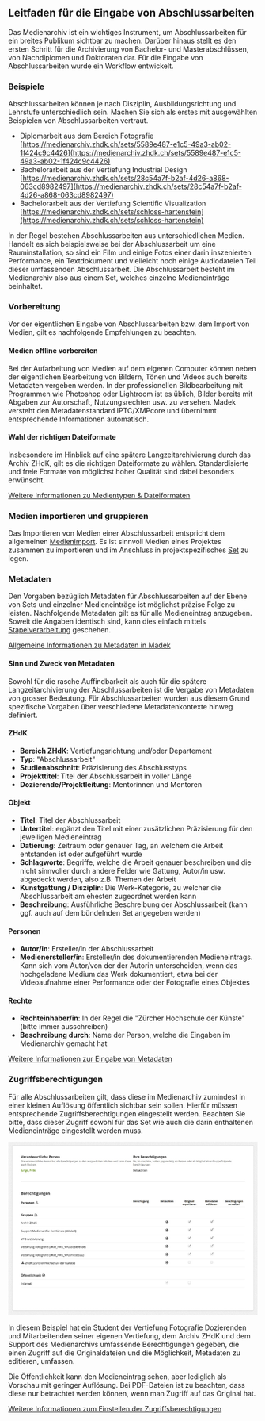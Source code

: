 ## Leitfaden für die Eingabe von Abschlussarbeiten

Das Medienarchiv ist ein wichtiges Instrument, um Abschlussarbeiten für ein breites Publikum sichtbar zu machen. Darüber hinaus stellt es den ersten Schritt für die Archivierung von Bachelor- und Masterabschlüssen, von Nachdiplomen und Doktoraten dar. Für die Eingabe von Abschlussarbeiten wurde ein Workflow entwickelt.

### Beispiele

Abschlussarbeiten können je nach Disziplin, Ausbildungsrichtung und Lehrstufe unterschiedlich sein. Machen Sie sich als erstes mit ausgewählten Beispielen von Abschlussarbeiten vertraut.

* Diplomarbeit aus dem Bereich Fotografie  
  [https://medienarchiv.zhdk.ch/sets/5589e487-e1c5-49a3-ab02-1f424c9c4426](https://medienarchiv.zhdk.ch/sets/5589e487-e1c5-49a3-ab02-1f424c9c4426)
* Bachelorarbeit aus der Vertiefung Industrial Design  
  [https://medienarchiv.zhdk.ch/sets/28c54a7f-b2af-4d26-a868-063cd8982497](https://medienarchiv.zhdk.ch/sets/28c54a7f-b2af-4d26-a868-063cd8982497)
* Bachelorarbeit aus der Vertiefung  Scientific Visualization  
  [https://medienarchiv.zhdk.ch/sets/schloss-hartenstein](https://medienarchiv.zhdk.ch/sets/schloss-hartenstein)

In der Regel bestehen Abschlussarbeiten aus unterschiedlichen Medien. Handelt es sich beispielsweise bei der Abschlussarbeit um eine Rauminstallation, so sind ein Film und einige Fotos einer darin inszenierten Performance, ein Textdokument und vielleicht noch einige Audiodateien Teil dieser umfassenden Abschlussarbeit. Die Abschlussarbeit besteht im Medienarchiv also aus einem Set, welches einzelne Medieneinträge beinhaltet.

### Vorbereitung

Vor der eigentlichen Eingabe von Abschlussarbeiten bzw. dem Import von Medien, gilt es nachfolgende Empfehlungen zu beachten.

#### Medien offline vorbereiten

Bei der Aufarbeitung von Medien auf dem eigenen Computer können neben der eigentlichen Bearbeitung von Bildern, Tönen und Videos auch bereits Metadaten vergeben werden. In der professionellen Bildbearbeitung mit Programmen wie Photoshop oder Lightroom ist es üblich, Bilder bereits mit Abgaben zur Autorschaft, Nutzungsrechten usw. zu versehen. Madek versteht den Metadatenstandard IPTC/XMPcore und übernimmt entsprechende Informationen automatisch.

#### Wahl der richtigen Dateiformate

Insbesondere im Hinblick auf eine spätere Langzeitarchivierung durch das Archiv ZHdK, gilt es die richtigen Dateiformate zu wählen. Standardisierte und freie Formate von möglichst hoher Qualität sind dabei besonders erwünscht.

[Weitere Informationen zu Medientypen & Dateiformaten](/madek/mediaentries.html#medientypen-dateiformate)

### Medien importieren und gruppieren

Das Importieren von Medien einer Abschlussarbeit entspricht dem allgemeinen [Medienimport](/madek/mediaentries.html#medien-importieren). Es ist sinnvoll Medien eines Projektes zusammen zu importieren und im Anschluss in projektspezifisches [Set](/madek/organize.html#arbeiten-mit-sets) zu legen.

### Metadaten

Den Vorgaben bezüglich Metadaten für Abschlussarbeiten auf der Ebene von Sets und einzelner Medieneinträge ist möglichst präzise Folge zu leisten. Nachfolgende Metadaten gilt es für alle Medieneintrag anzugeben. Soweit die Angaben identisch sind, kann dies einfach mittels [Stapelverarbeitung](/madek/organize.html#stapelverarbeitung) geschehen.

[Allgemeine Informationen zu Metadaten in Madek](/madek/concepts.html#metadaten)

#### Sinn und Zweck von Metadaten

Sowohl für die rasche Auffindbarkeit als auch für die spätere Langzeitarchivierung der Abschlussarbeiten ist die Vergabe von Metadaten von grosser Bedeutung. Für Abschlussarbeiten wurden aus diesem Grund spezifische Vorgaben über verschiedene Metadatenkontexte hinweg definiert.

#### ZHdK

* **Bereich ZHdK**: Vertiefungsrichtung und/oder Departement
* **Typ**: "Abschlussarbeit"
* **Studienabschnitt**: Präzisierung des Abschlusstyps
* **Projekttitel**: Titel der Abschlussarbeit in voller Länge
* **Dozierende/Projektleitung**: Mentorinnen und Mentoren

#### Objekt

* **Titel**: Titel der Abschlussarbeit
* **Untertitel**: ergänzt den Titel mit einer zusätzlichen Präzisierung für den jeweiligen Medieneintrag
* **Datierung**: Zeitraum oder genauer Tag, an welchem die Arbeit entstanden ist oder aufgeführt wurde
* **Schlagworte**: Begriffe, welche die Arbeit genauer beschreiben und die nicht sinnvoller durch andere Felder wie Gattung, Autor/in usw. abgedeckt werden, also z.B. Themen der Arbeit
* **Kunstgattung / Disziplin**: Die Werk-Kategorie, zu welcher die Abschlussarbeit am ehesten zugeordnet werden kann
* **Beschreibung**: Ausführliche Beschreibung der Abschlussarbeit \(kann ggf. auch auf dem bündelnden Set angegeben werden\)

#### Personen

* **Autor/in**: Ersteller/in der Abschlussarbeit
* **Medienersteller/in**: Ersteller/in des dokumentierenden Medieneintrags. Kann sich vom Autor/von der der Autorin unterscheiden, wenn das hochgeladene Medium das Werk dokumentiert, etwa bei der Videoaufnahme einer Performance oder der Fotografie eines Objektes

#### Rechte

* **Rechteinhaber/in**: In der Regel die "Zürcher Hochschule der Künste" \(bitte immer ausschreiben\)
* **Beschreibung durch**: Name der Person, welche die Eingaben im Medienarchiv gemacht hat

[Weitere Informationen zur Eingabe von Metadaten](/madek/mediaentries.html#metadaten-editieren)

### Zugriffsberechtigungen

Für alle Abschlussarbeiten gilt, dass diese im Medienarchiv zumindest in einer kleinen Auflösung öffentlich sichtbar sein sollen. Hierfür müssen entsprechende Zugriffsberechtigungen eingestellt werden. Beachten Sie bitte, dass dieser Zugriff sowohl für das Set wie auch die darin enthaltenen Medieneinträge eingestellt werden muss.

[![Beispiel für Zugriffsberechtigungen](/assets/complementary-permissions.jpg "Beispiel für Zugriffsberechtigungen")](/assets/complementary-permissions.png)

In diesem Beispiel hat ein Student der Vertiefung Fotografie Dozierenden und Mitarbeitenden seiner eigenen Vertiefung, dem Archiv ZHdK und dem Support des Medienarchivs umfassende Berechtigungen gegeben, die einen Zugriff auf die Originaldateien und die Möglichkeit, Metadaten zu editieren, umfassen.

Die Öffentlichkeit kann den Medieneintrag sehen, aber lediglich als Vorschau mit geringer Auflösung. Bei PDF-Dateien ist zu beachten, dass diese nur betrachtet werden können, wenn man Zugriff auf das Original hat.

[Weitere Informationen zum Einstellen der Zugriffsberechtigungen](/madek/mediaentries.html#zugriffsberechtigungen-bearbeiten)

